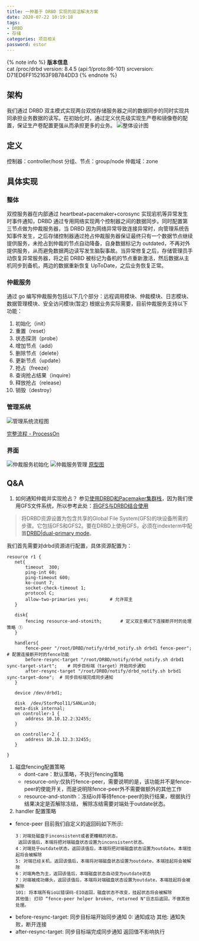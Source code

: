 ```yaml
---
title: 一种基于 DRBD 实现的双活解决方案
date: 2020-07-22 10:19:18
tags:
- DRBD
- 存储
categories: 项目相关
password: estor
---
```

{% note info %}
**版本信息**    
cat /proc/drbd 
version: 8.4.5 (api:1/proto:86-101)
srcversion: D71ED6FF152163F9B784DD3 
{% endnote %}
## 架构
我们通过 DRBD 双主模式实现两台双控存储服务器之间的数据同步的同时实现共同承担业务数据的读写。在初始化时，通过定义优先级实现生产卷和镜像卷的配置，保证生产卷配置更强从而承担更多的业务。
![整体设计图](/images/AA-DRBD/AA-DRBD.png)
## 定义
控制器：controller/host
分组、节点：group/node
仲裁域：zone

## 具体实现
### 整体
双控服务器在内部通过 heartbeat+pacemaker+corosync 实现宕机等异常发生时事件通知，DRBD 通过专用网络实现两个控制器之间的数据同步。同时配置第三节点做为仲裁服务器，当 DRBD 因为网络异常导致连接异常时，向管理系统告知事件发生，之后存储控制器通过抢占仲裁服务器保证最终只有一个数据节点继续提供服务，未抢占到仲裁的节点自动降备，自身数据标记为 outdated，不再对外提供服务，从而避免数据两边读写发生脑裂事故。当异常修复之后，存储管理员手动恢复异常服务器，将之前 DRBD 被标记为备机的节点重新激活，然后数据从主机同步到备机，两边的数据重新恢复 UpToDate，之后业务恢复正常。
### 仲裁服务
通过 go 编写仲裁服务包括以下几个部分：远程调用模块、仲裁模块、日志模块、数据管理模块、安全访问模块(暂定)
根据业务实际需要，目前仲裁服务支持以下功能：
1. 初始化（init）
2. 重置（reset）
3. 状态探测（probe）
4. 增加节点（add）
5. 删除节点（delete）
6. 更新节点（update）
7. 抢占（freeze）
8. 查询抢占结果（inquire）
9. 释放抢占（release）
10. 销毁（destroy）
### 管理系统
![管理系统流程图](/images/AA-DRBD/ODSP.png)

[完整流程 - ProcessOn](https://www.processon.com/view/link/5f100b71f346fb2bfb290a20)

### 界面
![仲裁服务初始化](/images/AA-DRBD/yxt-init.png)
![仲裁服务管理](/images/AA-DRBD/yxt-manage.png)
[原型图](https://modao.cc/app/701a9917a82f111aec9c62a32f241770?simulator_type=device&sticky)

## Q&A

1. 如何通知仲裁并实现抢占？
参见[使用DRBD和Pacemaker集群栈](https://www.linbit.com/drbd-user-guide/drbd-guide-9_0-cn/#ch-pacemaker)，因为我们使用GFS文件系统，所以参考此处：[将GFS与DRBD结合使用](https://www.linbit.com/drbd-user-guide/drbd-guide-9_0-cn/#ch-gfs)
> 将DRBD资源设置为包含共享的Global File System(GFS)的块设备所需的步骤。它包括GFS和GFS2。要在DRBD上使用GFS，必须在indexterm中配置[DRBD|dual-primary mode](https://www.linbit.com/drbd-user-guide/drbd-guide-9_0-cn/#s-dual-primary-mode)。

我们首先需要对drbd资源进行配置，具体资源配置为：
 ```plain
 resource r1 {
    net{
        timeout  300;
        ping-int 60;
        ping-timeout 600; 
        ko-count 7;
        socket-check-timeout 1;
        protocol C;
        allow-two-primaries yes;        # 允许双主
    }

    disk{
        fencing resource-and-stonith;       # 定义双主模式下连接断开时的处理策略 ①
    }

    handlers{
        fence-peer "/root/DRBD/notify/drbd_notify.sh drbd1 fence-peer";     # 配置连接断开时的fence功能
        before-resync-target "/root/DRBD/notify/drbd_notify.sh drbd1 sync-target-start";    # 同步目标端（target）开始同步通知
        after-resync-target "/root/DRBD/notify/drbd_notify.sh brbd1 sync-target-done";  # 同步目标端完成同步通知
    }

    device /dev/drbd1;

    disk  /dev/StorPool11/SANLun10;
    meta-disk internal;
    on controller-1 {
        address 10.10.12.2:32455;
    }

    on controller-2 {
        address 10.10.12.3:32455;
    }

}
 ```
 1. 磁盘fencing配置策略
    - dont-care：默认策略，不执行fencing策略
    - resource-only:仅执行fence-peer，需要说明的是，该功能并不是fence-peer的使能开关，而是说明除fence-peer外不需要做额外的其他工作
    - resource-and-stonith：冻结io并等待fence-peer的执行结果，根据执行结果决定是否解除冻结， 解除冻结需要对端处于outdate状态。
 2. handler 配置策略
  - fence-peer
    目前我们自定义的返回码如下所示:
    ```
    3：对端处磁盘于inconsistent或者更糟糕的状态，
     返回该值后，本端将把对端磁盘状态设置为inconsistent状态。
    4：对端处于outdate状态，返回该值后，本端将把对端磁盘状态设置为outdate。本端挂起将会被解除 
    5: 对端已经关机，返回该值后，本端将对端磁盘状态设置为outdate，本端挂起将会被解除
    6：对端角色为主，返回该值后，本端磁盘状态自动变为outdate状态
    7：对端被成功爆头，返回该值后，本端将对端磁盘状态设置为outdate，本端挂起将会被解除
    101: 将本端所有io以错误码-EIO返回，磁盘状态不改变，挂起状态将会被解除
    其他值: 打印 “fence-peer helper broken, returned N"日志后返回，不做其他处理。
    ```
  - before-resync-target: 同步目标端开始同步通知
    0: 通知成功
    其他: 通知失败，断开连接
  - after-resync-target: 同步目标端完成同步通知
    返回值不影响执行

